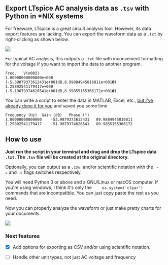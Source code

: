 ## Export LTspice AC analysis data as  `.tsv` with Python in *NIX systems

For freeware, LTspice is a great circuit analysis tool. However, its data export features are lacking. You can export the waveform data as a `.txt` by right-clicking as shown below.

![](https://raw.githubusercontent.com/aryadee/LTspice-Data-Export/master/Images/LTspice.png)

For typical AC analysis, this outputs a `.txt` file with inconvenient formatting for the voltage if you want to import the data to another program.

```
Freq.	V(n002)
1.00000000000000e+000	(-5.39879373612431e+001dB,8.99884945816811e+001�)
1.25892541179417e+000	(-5.19879374626541e+001dB,8.99855155366172e+001�)
```

 You can write a script to enter the data in MATLAB,  Excel, etc., <u>but I've already done it for you</u> and saved you some time

```
Frequency (Hz)	Gain (dB)	Phase (°)
1.00000000000000	-53.9879373612431	89.9884945816811
1.25892541179417	-51.9879374626541	89.9855155366172
```

## How to use

**Just run the script in your terminal and drag and drop the LTspice data `.txt`. The `.tsv`	 file will be created at the original directory.** 

Optionally, you can output as a `.csv`  and/or scientific notation with the ` -c` and `-s` flags switches respectively.

You will need Python 3 or above and a GNU/Linux or macOS computer. If you're using windows, I think it's only the `    os.system('clear')` commands that are incompatible. You can just copy paste the rest as you need.

Now you can properly analyze the waveform or just make pretty charts for your documents.

![](https://raw.githubusercontent.com/aryadee/LTspice-Data-Export/master/Images/Report.png)

### Next features

-   [x] Add options for exporting as CSV and/or using scientific notation.
-   [ ] Handle other unit types, not just AC voltage and frequency

